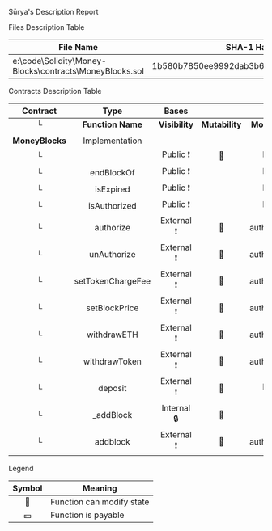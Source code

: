  Sūrya's Description Report

 Files Description Table


|  File Name  |  SHA-1 Hash  |
|-------------|--------------|
| e:\code\Solidity\Money-Blocks\contracts\MoneyBlocks.sol | 1b580b7850ee9992dab3b66fffc32090100775a9 |


 Contracts Description Table


|  Contract  |         Type        |       Bases      |                  |                 |
|:----------:|:-------------------:|:----------------:|:----------------:|:---------------:|
|     └      |  **Function Name**  |  **Visibility**  |  **Mutability**  |  **Modifiers**  |
||||||
| **MoneyBlocks** | Implementation |  |||
| └ | <Constructor> | Public ❗️ | 🛑  |NO❗️ |
| └ | endBlockOf | Public ❗️ |   |NO❗️ |
| └ | isExpired | Public ❗️ |   |NO❗️ |
| └ | isAuthorized | Public ❗️ |   |NO❗️ |
| └ | authorize | External ❗️ | 🛑  | authorized |
| └ | unAuthorize | External ❗️ | 🛑  | authorized |
| └ | setTokenChargeFee | External ❗️ | 🛑  | authorized |
| └ | setBlockPrice | External ❗️ | 🛑  | authorized |
| └ | withdrawETH | External ❗️ | 🛑  | authorized |
| └ | withdrawToken | External ❗️ | 🛑  | authorized |
| └ | deposit | External ❗️ | 🛑  |NO❗️ |
| └ | _addBlock | Internal 🔒 | 🛑  | |
| └ | addblock | External ❗️ | 🛑  | authorized |


 Legend

|  Symbol  |  Meaning  |
|:--------:|-----------|
|    🛑    | Function can modify state |
|    💵    | Function is payable |
